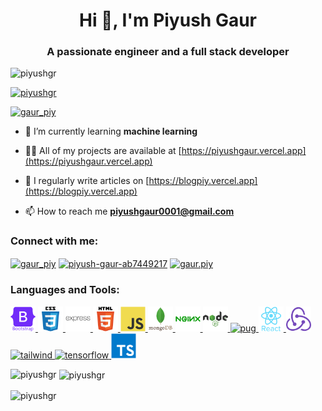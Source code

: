 <h1 align="center">Hi 👋, I'm Piyush Gaur</h1>
<h3 align="center">A passionate engineer and a full stack developer</h3>

<p align="left"> <img src="https://komarev.com/ghpvc/?username=piyushgr&label=Profile%20views&color=0e75b6&style=flat" alt="piyushgr" /> </p>

<p align="left"> <a href="https://github.com/ryo-ma/github-profile-trophy"><img src="https://github-profile-trophy.vercel.app/?username=piyushgr" alt="piyushgr" /></a> </p>

<p align="left"> <a href="https://twitter.com/gaur_piy" target="blank"><img src="https://img.shields.io/twitter/follow/gaur_piy?logo=twitter&style=for-the-badge" alt="gaur_piy" /></a> </p>

- 🌱 I’m currently learning **machine learning**

- 👨‍💻 All of my projects are available at [https://piyushgaur.vercel.app](https://piyushgaur.vercel.app)

- 📝 I regularly write articles on [https://blogpiy.vercel.app](https://blogpiy.vercel.app)

- 📫 How to reach me **piyushgaur0001@gmail.com**

<h3 align="left">Connect with me:</h3>
<p align="left">
<a href="https://twitter.com/gaur_piy" target="blank"><img align="center" src="https://raw.githubusercontent.com/rahuldkjain/github-profile-readme-generator/master/src/images/icons/Social/twitter.svg" alt="gaur_piy" height="30" width="40" /></a>
<a href="https://linkedin.com/in/piyush-gaur-ab7449217" target="blank"><img align="center" src="https://raw.githubusercontent.com/rahuldkjain/github-profile-readme-generator/master/src/images/icons/Social/linked-in-alt.svg" alt="piyush-gaur-ab7449217" height="30" width="40" /></a>
<a href="https://instagram.com/gaur.piy" target="blank"><img align="center" src="https://raw.githubusercontent.com/rahuldkjain/github-profile-readme-generator/master/src/images/icons/Social/instagram.svg" alt="gaur.piy" height="30" width="40" /></a>
</p>

<h3 align="left">Languages and Tools:</h3>
<p align="left"> <a href="https://getbootstrap.com" target="_blank" rel="noreferrer"> <img src="https://raw.githubusercontent.com/devicons/devicon/master/icons/bootstrap/bootstrap-plain-wordmark.svg" alt="bootstrap" width="40" height="40"/> </a> <a href="https://www.w3schools.com/css/" target="_blank" rel="noreferrer"> <img src="https://raw.githubusercontent.com/devicons/devicon/master/icons/css3/css3-original-wordmark.svg" alt="css3" width="40" height="40"/> </a> <a href="https://expressjs.com" target="_blank" rel="noreferrer"> <img src="https://raw.githubusercontent.com/devicons/devicon/master/icons/express/express-original-wordmark.svg" alt="express" width="40" height="40"/> </a> <a href="https://www.w3.org/html/" target="_blank" rel="noreferrer"> <img src="https://raw.githubusercontent.com/devicons/devicon/master/icons/html5/html5-original-wordmark.svg" alt="html5" width="40" height="40"/> </a> <a href="https://developer.mozilla.org/en-US/docs/Web/JavaScript" target="_blank" rel="noreferrer"> <img src="https://raw.githubusercontent.com/devicons/devicon/master/icons/javascript/javascript-original.svg" alt="javascript" width="40" height="40"/> </a> <a href="https://www.mongodb.com/" target="_blank" rel="noreferrer"> <img src="https://raw.githubusercontent.com/devicons/devicon/master/icons/mongodb/mongodb-original-wordmark.svg" alt="mongodb" width="40" height="40"/> </a> <a href="https://www.nginx.com" target="_blank" rel="noreferrer"> <img src="https://raw.githubusercontent.com/devicons/devicon/master/icons/nginx/nginx-original.svg" alt="nginx" width="40" height="40"/> </a> <a href="https://nodejs.org" target="_blank" rel="noreferrer"> <img src="https://raw.githubusercontent.com/devicons/devicon/master/icons/nodejs/nodejs-original-wordmark.svg" alt="nodejs" width="40" height="40"/> </a> <a href="https://pugjs.org" target="_blank" rel="noreferrer"> <img src="https://cdn.worldvectorlogo.com/logos/pug.svg" alt="pug" width="40" height="40"/> </a> <a href="https://reactjs.org/" target="_blank" rel="noreferrer"> <img src="https://raw.githubusercontent.com/devicons/devicon/master/icons/react/react-original-wordmark.svg" alt="react" width="40" height="40"/> </a> <a href="https://redux.js.org" target="_blank" rel="noreferrer"> <img src="https://raw.githubusercontent.com/devicons/devicon/master/icons/redux/redux-original.svg" alt="redux" width="40" height="40"/> </a> <a href="https://tailwindcss.com/" target="_blank" rel="noreferrer"> <img src="https://www.vectorlogo.zone/logos/tailwindcss/tailwindcss-icon.svg" alt="tailwind" width="40" height="40"/> </a> <a href="https://www.tensorflow.org" target="_blank" rel="noreferrer"> <img src="https://www.vectorlogo.zone/logos/tensorflow/tensorflow-icon.svg" alt="tensorflow" width="40" height="40"/> </a> <a href="https://www.typescriptlang.org/" target="_blank" rel="noreferrer"> <img src="https://raw.githubusercontent.com/devicons/devicon/master/icons/typescript/typescript-original.svg" alt="typescript" width="40" height="40"/> </a> </p>

<p><img align="left" src="https://github-readme-stats.vercel.app/api/top-langs?username=piyushgr&show_icons=true&locale=en&layout=compact" alt="piyushgr" /></p>

<p>&nbsp;<img align="center" src="https://github-readme-stats.vercel.app/api?username=piyushgr&show_icons=true&locale=en" alt="piyushgr" /></p>

<p><img align="center" src="https://github-readme-streak-stats.herokuapp.com/?user=piyushgr&" alt="piyushgr" /></p>

